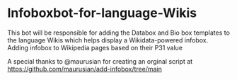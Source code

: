 # Infoboxbot-for-language-Wikis
This bot will be responsible for adding the Databox and Bio box templates to the language Wikis which helps display a Wikidata-powered infobox.
 Adding infobox to Wikipedia pages based on their P31 value
 
A special thanks to @maurusian for creating an orginal script at https://github.com/maurusian/add-infobox/tree/main 
